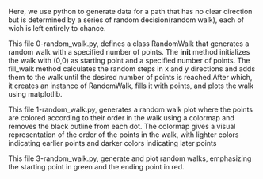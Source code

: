 Here, we use python to generate data for a path that has no clear direction but is determined by a series of random decision(random walk), each of wich is left entirely to chance.

This file 0-random_walk.py, defines a class RandomWalk that generates a random walk with a specified number of points. The __init__ method initializes the walk with (0,0) as starting point and a specified number of points. The fill_walk method calculates the random steps in x and y directions and adds them to the walk until the desired number of points is reached.After which, it creates an instance of RandomWalk, fills it with points, and plots the walk using matplotlib.

This file 1-random_walk.py, generates a random walk plot where the points are colored according to their order in the walk using a colormap and removes the black outline from each dot. The colormap gives a visual representation of the order of the points in the walk, with lighter colors indicating earlier points and darker colors indicating later points

This file 3-random_walk.py, generate and plot random walks, emphasizing the starting point in green and the ending point in red.
